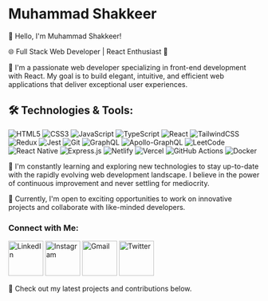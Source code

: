 # Muhammad Shakkeer
👋 Hello, I'm Muhammad Shakkeer!

🌐 Full Stack Web Developer | React Enthusiast 🚀

🔭 I'm a passionate web developer specializing in front-end development with React. My goal is to build elegant, intuitive, and efficient web applications that deliver exceptional user experiences.

## 🛠️ Technologies & Tools:

  ![HTML5](https://img.shields.io/badge/html5-%23E34F26.svg?style=for-the-badge&logo=html5&logoColor=white)
  ![CSS3](https://img.shields.io/badge/css3-%231572B6.svg?style=for-the-badge&logo=css3&logoColor=white)
   ![JavaScript](https://img.shields.io/badge/javascript-%23323330.svg?style=for-the-badge&logo=javascript&logoColor=%23F7DF1E)
  ![TypeScript](https://img.shields.io/badge/typescript-%23007ACC.svg?style=for-the-badge&logo=typescript&logoColor=white)
![React](https://img.shields.io/badge/react-%2320232a.svg?style=for-the-badge&logo=react&logoColor=%2361DAFB)
![TailwindCSS](https://img.shields.io/badge/tailwindcss-%2338B2AC.svg?style=for-the-badge&logo=tailwind-css&logoColor=white)
![Redux](https://img.shields.io/badge/redux-%23593d88.svg?style=for-the-badge&logo=redux&logoColor=white)
![Jest](https://img.shields.io/badge/-jest-%23C21325?style=for-the-badge&logo=jest&logoColor=white)
![Git](https://img.shields.io/badge/git-%23F05033.svg?style=for-the-badge&logo=git&logoColor=white)
![GraphQL](https://img.shields.io/badge/-GraphQL-E10098?style=for-the-badge&logo=graphql&logoColor=white)
![Apollo-GraphQL](https://img.shields.io/badge/-ApolloGraphQL-311C87?style=for-the-badge&logo=apollo-graphql)
![LeetCode](https://img.shields.io/badge/LeetCode-000000?style=for-the-badge&logo=LeetCode&logoColor=#d16c06)
![React Native](https://img.shields.io/badge/react_native-%2320232a.svg?style=for-the-badge&logo=react&logoColor=%2361DAFB)
![Express.js](https://img.shields.io/badge/express.js-%23404d59.svg?style=for-the-badge&logo=express&logoColor=%2361DAFB)
![Netlify](https://img.shields.io/badge/netlify-%23000000.svg?style=for-the-badge&logo=netlify&logoColor=#00C7B7)
![Vercel](https://img.shields.io/badge/vercel-%23000000.svg?style=for-the-badge&logo=vercel&logoColor=white)
![GitHub Actions](https://img.shields.io/badge/github%20actions-%232671E5.svg?style=for-the-badge&logo=githubactions&logoColor=white)
![Docker](https://img.shields.io/badge/docker-%230db7ed.svg?style=for-the-badge&logo=docker&logoColor=white)

🌱 I'm constantly learning and exploring new technologies to stay up-to-date with the rapidly evolving web development landscape. I believe in the power of continuous improvement and never settling for mediocrity.

💼 Currently, I'm open to exciting opportunities to work on innovative projects and collaborate with like-minded developers.

### Connect with Me:

<a href="https://www.linkedin.com/in/muhammadshakkeer/" target="_blank" rel="noopener noreferrer"><img src="https://github.com/MuhammadShakkeer2030/MuhammadShakkeer2030/assets/121001685/f1a31198-ffb2-41f4-895d-5a3645a3a89f" alt="LinkedIn" width="24" height="24" style="width: 70px; height: 70px;"></a>
<a href="https://www.instagram.com/the_muhammad_shakkeer/" target="_blank" rel="noopener noreferrer"><img src="https://github.com/MuhammadShakkeer2030/MuhammadShakkeer2030/assets/121001685/b6b8d2da-eeac-49e6-9c21-588a2709e208" alt="Instagram" width="24" height="24" style="width: 70px; height: 70px;"></a>
<a href="mailto:muhammadshakkeer3@gmail.com" target="_blank" rel="noopener noreferrer"><img src="https://github.com/MuhammadShakkeer2030/MuhammadShakkeer2030/assets/121001685/713d08d0-58d2-4a01-b737-1404ffeb74a9" alt="Gmail" width="24" height="24" style="width: 70px; height: 70px;"></a>
<a href="https://twitter.com/the_shakkeerP" target="_blank" rel="noopener noreferrer"><img src="https://github.com/MuhammadShakkeer2030/MuhammadShakkeer2030/assets/121001685/c78372d0-ba0a-45b5-872a-f30a7b205d56" alt="Twitter" width="24" height="24" style="width: 70px; height: 70px;"></a>



🌟 Check out my latest projects and contributions below.



